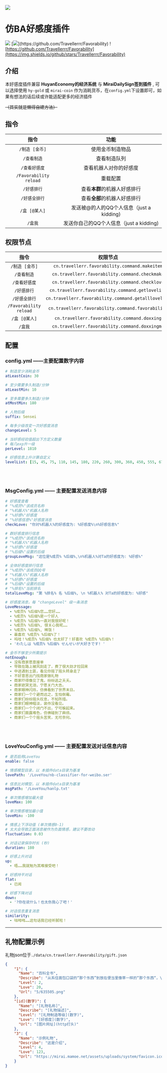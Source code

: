![](https://socialify.git.ci/Travellerrr/Favorability/image?description=1&font=Raleway&forks=1&issues=1&language=1&name=1&owner=1&pattern=Circuit%20Board&pulls=1&stargazers=1&theme=Auto)

# 仿BA好感度插件

[![](https://img.shields.io/github/v/release/Travellerrr/Favorability)](https://github.com/Travellerrr/Favorability/releases)
 [![](https://img.shields.io/badge/Github-好感度插件-%2355db30?)](https://github.com/Travellerrr/Favorability)
![https://github.com/Travellerrr/Favorability](https://img.shields.io/github/stars/Travellerrr/Favorability)

## 介绍

本好感度插件兼容 **HuyanEconomy的经济系统** 与 **MiraiDailySign签到插件** , 可以选择使用 `hy-gold` 或 `mirai-coin` 作为消耗货币，在`config.yml`下设置即可，如果有想法的话后续或许能适配更多的经济插件

~~（其实就是懒得自建方法）~~

## 指令

|           指令           |              功能               |
|:----------------------:|:-----------------------------:|
|       `/制造 [金币]`       |           使用金币制造物品            |
|        `/查看制造`         |            查看制造队列             |
|        `/查看好感度`        |          查看机器人对你的好感度          |
| `/Favorability reload` |             重载配置              |
|        `/好感排行`         |       查看**本群**的机器人好感排行        |
|        `/好感全排行`        |       查看**全部**的机器人好感排行        |
|       `/盒 [@某人]`       | 发送被@的人的QQ个人信息（just a kidding) |
|         `/盒我`          | 发送你自己的QQ个人信息（just a kidding)  |

## 权限节点

|           指令           |                        权限节点                         |
|:----------------------:|:---------------------------------------------------:|
|       `/制造 [金币]`       |    `cn.travellerr.favorability.command.makeitem`    |
|        `/查看制造`         |   `cn.travellerr.favorability.command.checkmake`    |
|        `/查看好感度`        |   `cn.travellerr.favorability.command.checklove`    |
|        `/好感排行`         |  `cn.travellerr.favorability.command.getlovelist`   |
|        `/好感全排行`        | `cn.travellerr.favorability.command.getalllovelist` |
| `/Favorability reload` |  `cn.travellerr.favorability.command.favorability`  |
|       `/盒 [@某人]`       |    `cn.travellerr.favorability.command.doxxing`     |
|         `/盒我`          |   `cn.travellerr.favorability.command.doxxingme`    |

## 配置

### config.yml ——主要配置数字内容

```yaml
# 制造至少消耗金币
atLeastCoin: 30

# 至少需要多久制造/分钟
atLeastMin: 10

# 至多需要多久制造/分钟
atMostMin: 180

# 人物后缀
suffix: Sensei

# 每多少级改变一次好感度消息
changeLevel: 5

# 当好感经验值超出下方定义数量
# 每几exp升一级
perLevel: 1810

# 好感信息上升计算自定义
levelList: [15, 45, 75, 110, 145, 180, 220, 260, 300, 360, 450, 555, 675, 815, 975, 1155, 1360, 1590, 1845, 2130, 2445, 2790, 3165, 3575, 4020, 4500, 5020, 5580, 6180, 6825, 7515, 8250, 9030, 9860, 10740, 11670, 12655, 13695, 14790, 15945, 17160, 18435, 19770, 21170, 22635, 24165, 25765, 27435, 29175]
```
<br><br>
### MsgConfig.yml —— 主要配置发送消息内容

```yaml
# 好感度查看
# "%成员%"该成员名称
# "%机器人%"机器人名称
# "%好感%"好感度
# "%好感信息%"好感度消息
checkLove: "你对%机器人%的好感度为: %好感度%\n%好感信息%"

# 群好感度排行信息
# "%成员%"该成员名称
# "%机器人%"机器人名称
# "%好感%"好感度
# "%后缀%"设置的后缀
groupLoveMsg: "这位是%成员% %后缀%,\n%机器人%对Ta的好感度为: %好感%"

# 全体好感度排行信息
# "%成员%"该成员QQ号
# "%机器人%"机器人名称
# "%好感%"好感度
# "%后缀%"设置的后缀
# "%排名%"当前排名
totalLoveMsg: "第 %排名% 名 %后缀%, \n %机器人% 对Ta的好感度为: %好感"

# 好感度消息，每 "changeLevel" 级一条消息
LoveMessage: 
  - %成员% %后缀%您……您好……
  - %成员% %后缀%是一个好人
  - %成员% %后缀%一直对我很好呢！
  - %成员% %后缀%, 很关心我呢……
  - %成员% %后缀%, 稀饭！
  - 最喜欢 %成员% %后缀%了！
  - 呜哇！%成员% %后缀% 也太好了！好喜欢 %成员% %后缀%！
  - 'わたしは %成员% %后缀% せんせいが大好きです! '

# 金币不够至少所需提示
notEnough: 
  - 没有商家愿意接单
  - 导致在路上被风刮走了，费了很大劲才捡回来
  - 中途遇到土匪，看见你摇了摇头转身走了
  - 不好意思出门找商家做礼物
  - 商家吓得像见了鬼，纷纷逃之夭夭。
  - 商家欲哭无泪，宁愿关门大吉。
  - 商家眼神闪烁，仿佛看到了世界末日。
  - 商家们一个个避而远之，生怕倒霉。
  - 商家们纷纷摇头叹息，不知所措。
  - 商家们眼神暗淡，装作没看见。
  - 商家们一个个闭门不出，宁可躲起来。
  - 商家们面露难色，仿佛碰到了麻烦。
  - 商家们一个个摇头苦笑，无可奈何。
```

<br><br>

### LoveYouConfig.yml —— 主要配置发送对话信息内容

```yaml
# 是否启用LoveYou
enable: false

# 情感模型目录，以 本插件data目录为基准
lovePath: '/LoveYou/nb-classifier-for-weibo.ser'

# 信息比对模型，以 本插件data目录为基准
msgPath: '/LoveYou/hanlp.txt'

# 单次情感增加最大值
loveMax: 100

# 单次情感增加最小值
loveMin: -100

# 情感上下浮动值 (单次情感0-1)
# 太大会导致正面消息被作为负面情感，建议不要改动
fluctuation: 0.03

# 对话记录保存时长 (秒)
duration: 180

# 好感上升对话
up:
  - 唔……我就勉为其难接受吧！

# 好感持平对话
flat:
  - 已阅

# 好感下降对话
down:
  - '?你在说什么！也太伤我心了吧！'

# 对话信息重复消息
similarity:
  - 咕呣呣……这句话我已经听腻啦！
```

---

## 礼物配置示例

礼物json位于`./data/cn.travellerr.Favorability/gift.json`

```json
{
    "1": {
      "Name": "百科全书",
      "Describe": "从系住面包口袋的“那个东西”到放在便当里像草一样的“那个东西“，\n这里有你想知道的一切。",
      "Level": 2,
      "Love": 20,
      "Url": "5/635505.png"
    },
    "[id](数字)": {
      "Name": "[礼物名称]",
      "Describe": "[礼物描述]",
      "Level": "[礼物制造等级](数字)",
      "Love": "[好感度](数字)",
      "Url": "[图片网址](http打头)"
    },
    "3": {
      "Name": "示例礼物", 
      "Describe": "这是介绍", 
      "Level": 4, 
      "Love": 123, 
      "Url": "https://mirai.mamoe.net/assets/uploads/system/favicon.ico"
    }
}
```
